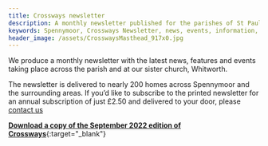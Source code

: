 ```yaml
---
title: Crossways newsletter
description: A monthly newsletter published for the parishes of St Paul's Spennymoor and Whitworth Church.
keywords: Spennymoor, Crossways Newsletter, news, events, information, Prayer Cycle, Parish Registers
header_image: /assets/CrosswaysMasthead_917x0.jpg
---
```

We produce a monthly newsletter with the latest news, features and events taking place across the parish and at our sister church, Whitworth.

The newsletter is delivered to nearly 200 homes across Spennymoor and the surrounding areas. If you’d like to subscribe to the printed newsletter for an annual subscription of just £2.50 and delivered to your door, please [contact us](mailto:crosswaysnewsletter@hotmail.co.uk?subject=Enquiry%20about%20Crossways)

[**Download a copy of the September 2022 edition of Crossways**](https://media.acny.uk/media/news/post/2022/09/September2022_Zeb0sc9.pdf){:target="_blank"}
